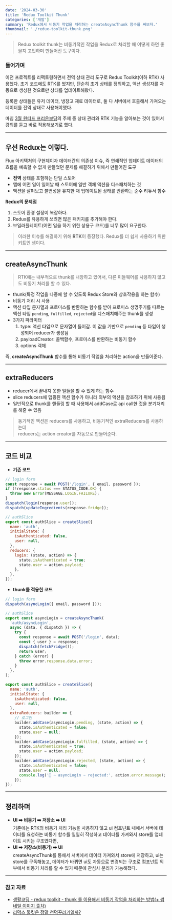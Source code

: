 ```yaml
---
date: '2024-03-30'
title: 'Redux Toolkit Thunk'
categories: ['개발']
summary: 'Redux에서 비동기 작업을 처리하는 createAsyncThunk 함수를 써보자.'
thumbnail: './redux-toolkit-thunk.png'
---
```


> Redux toolkit thunk는 비동기적인 작업을 Redux로 처리할 때 어떻게 하면 좋을지 고민하며 만들어진 도구이다.

### 들어가며

이전 프로젝트를 리팩토링하면서 전역 상태 관리 도구로 Redux Toolkit(이하 RTK) 사용했다. 초기 코드에도 RTK를 썼지만, 단순히 초기 상태를 정의하고, 액션 생성자를 자동으로 생성한 것으로만 상태를 업데이트해왔다.

등록한 상태들은 유저 데이터, 냉장고 재료 데이터로, 둘 다 서버에서 호출해서 가져오는 데이터를 전역 상태로 사용해야했다.

마침 [3월 원티드 프리온보딩](https://www.wanted.co.kr/events/pre_challenge_fe_19)의 주제 중 상태 관리와 RTK 기능을 알아보는 것이 있어서 강의를 듣고 바로 적용해보기로 했다.

---

## 우선 Redux는 이렇다.

Flux 아키텍처의 구현체이자 데이터간의 의존성 이슈, 즉 연쇄적인 업데이트 데이터의 흐름을 예측할 수 없게 만들었던 문제를 해결하기 위해서 만들어진 도구

- **전역** 상태를 포함하는 단일 스토어
- 앱에 어떤 일이 일어날 때 스토어에 일반 객체 액션을 디스패치하는 것
- 액션을 살펴보고 불변성을 유지한 채 업데이트된 상태를 반환하는 순수 리듀서 함수

**Redux의 문제점**

1. 스토어 환경 설정이 복잡하다.
2. Redux를 유용하게 쓰려면 많은 패키지를 추가해야 한다.
3. 보일러플레이트(어떤 일을 하기 위한 상용구 코드)를 너무 많이 요구한다.

> 이러한 이슈를 해결하기 위해 **RTK**이 등장했다. Redux를 더 쉽게 사용하기 위한 키트인 셈이다.

---

## createAsyncThunk

> RTK에는 내부적으로 thunk를 내장하고 있어서, 다른 미들웨어를 사용하지 않고도 비동기 처리를 할 수 있다.

- thunk(특정 작업을 나중에 할 수 있도록 Redux Store와 상호작용을 하는 함수)
- 비동기 처리 시 사용
- 액션 타입 문자열과 프로미스를 반환하는 함수를 받아 프로미스 생명주기를 따르는 액션 타입 `pending`, `fulfilled`, `rejected`을 디스패치해주는 thunk를 생성
- 3가지 파라미터
  1. type: 액션 타입으로 문자열이 들어감. 이 값을 기반으로 `pending` 등 타입이 생성되어 reducer가 생성됨
  2. payloadCreator: 콜백함수, 프로미스를 반환하는 비동기 함수
  3. options 객체

즉, **createAsyncThunk** 함수를 통해 비동기 작업을 처리하는 action을 만들어준다.

---

## extraReducers

- reducer에서 끝내지 못한 일들을 할 수 있게 하는 함수
- slice reducers에 맵핑된 액션 함수가 아니라 외부의 액션을 참조하기 위해
  사용됨
- 일반적으로 thunk를 핸들링 할 때 사용해서 addCase로 api call한 것을 분기처리를 해줄 수 있음

> 동기적인 액션은 reducers를 사용하고, 비동기적인 extraReducers를 사용하는데  
> reducers는 action creator를 자동으로 만들어준다.

---

## 코드 비교

- **기존 코드**

```jsx
// login form
const response = await POST('/login', { email, password });
if (!response.status === STATUS_CODE.OK) {
  throw new Error(MESSAGE.LOGIN.FAILURE);
}
dispatch(login(response.user));
dispatch(updateIngredients(response.fridge));

// authSlice
export const authSlice = createSlice({
  name: 'auth',
  initialState: {
    isAuthenticated: false,
    user: null,
  },
  reducers: {
    login: (state, action) => {
      state.isAuthenticated = true;
      state.user = action.payload;
    },
  },
});
```

- **thunk를 적용한 코드**

```jsx
// login form
dispatch(asyncLogin({ email, password }));

// authSlice
export const asyncLogin = createAsyncThunk(
  'auth/asyncLogin',
  async (data, { dispatch }) => {
    try {
      const response = await POST('/login', data);
      const { user } = response;
      dispatch(fetchFridge());
      return user;
    } catch (error) {
      throw error.response.data.error;
    }
  },
);

export const authSlice = createSlice({
  name: 'auth',
  initialState: {
    isAuthenticated: false,
    user: null,
  },
  extraReducers: builder => {
    // 로그인
    builder.addCase(asyncLogin.pending, (state, action) => {
      state.isAuthenticated = false;
      state.user = null;
    });
    builder.addCase(asyncLogin.fulfilled, (state, action) => {
      state.isAuthenticated = true;
      state.user = action.payload;
    });
    builder.addCase(asyncLogin.rejected, (state, action) => {
      state.isAuthenticated = false;
      state.user = null;
      console.log('🚀 ~ asyncLogin ~ rejected:', action.error.message);
    });
});
```

---

## 정리하며

- **UI ➡️ 비동기 ➡️ 저장소 ➡️ UI**  
  기존에는 RTK의 비동기 처리 기능을 사용하지 않고 ui 컴포넌트 내에서 서버에 데이터를 요청하는 비동기 함수를 일일히 작성하고 데이터를 가져와서 store를 업데이트 시키는 구조였다면,
- **UI ➡️ 저장소(비동기) ➡️ UI**  
  createAsyncThunk를 통해서 서버에서 데이터 가져와서 store에 저장하고, ui는 store를 구독해놓고, 데이터가 바뀌면 ui도 자동으로 변경되는 구조로 컴포넌트 외부에서 비동기 처리를 할 수 있기 때문에 관심사 분리가 가능해졌다.

---

### 참고 자료

- [생활코딩 - redux toolkit - thunk 를 이용해서 비동기 작업을 처리하는 방법(+ 썸네일 이미지 출처)](https://youtu.be/K-3sBc2pUJ4?si=iy03P9XZJ4wXbh-U)
- [리덕스 툴킷은 정말 천덕꾸러기일까?](https://blog.hwahae.co.kr/all/tech/6946)
